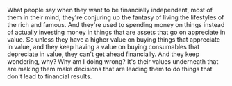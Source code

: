  What people say when they want to be financially independent, most of them in their mind, they're conjuring up the fantasy of living the lifestyles of the rich and famous. And they're used to spending money on things instead of actually investing money in things that are assets that go on appreciate in value. So unless they have a higher value on buying things that appreciate in value, and they keep having a value on buying consumables that depreciate in value, they can't get ahead financially. And they keep wondering, why? Why am I doing wrong? It's their values underneath that are making them make decisions that are leading them to do things that don't lead to financial results.